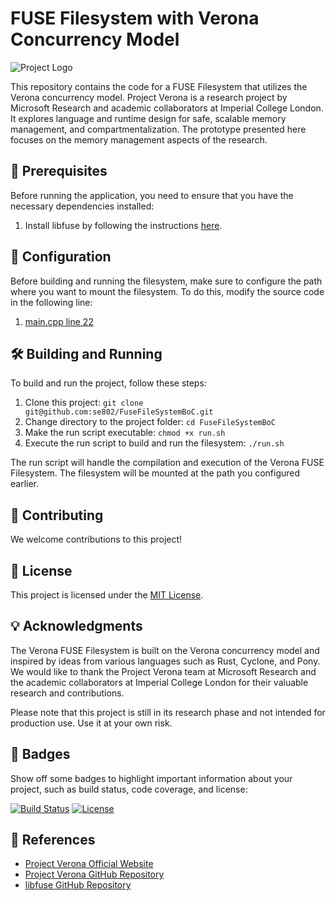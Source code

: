 # FUSE Filesystem with Verona Concurrency Model

![Project Logo](path/to/logo.png)

This repository contains the code for a FUSE Filesystem that utilizes the Verona concurrency model. Project Verona is a research project by Microsoft Research and academic collaborators at Imperial College London. It explores language and runtime design for safe, scalable memory management, and compartmentalization. The prototype presented here focuses on the memory management aspects of the research.

## :rocket: Prerequisites

Before running the application, you need to ensure that you have the necessary dependencies installed:

1. Install libfuse by following the instructions [here](https://github.com/se802/verona-rt/blob/102e3b37d4361bf08449c42b67a14cf14d9cacc7/docs/building.md).

## :wrench: Configuration

Before building and running the filesystem, make sure to configure the path where you want to mount the filesystem. To do this, modify the source code in the following line:

1. [main.cpp line 22](https://github.com/se802/FuseFileSystemBoC/blob/a62a67be9356947cba7b7ccc803b6818f2a2131b/main.cpp#L22)

## :hammer_and_wrench: Building and Running

To build and run the project, follow these steps:

1. Clone this project: `git clone git@github.com:se802/FuseFileSystemBoC.git`
2. Change directory to the project folder: `cd FuseFileSystemBoC`
3. Make the run script executable: `chmod +x run.sh`
4. Execute the run script to build and run the filesystem: `./run.sh`

The run script will handle the compilation and execution of the Verona FUSE Filesystem. The filesystem will be mounted at the path you configured earlier.

## :muscle: Contributing

We welcome contributions to this project!

## :page_facing_up: License

This project is licensed under the [MIT License](LICENSE).

## :bulb: Acknowledgments

The Verona FUSE Filesystem is built on the Verona concurrency model and inspired by ideas from various languages such as Rust, Cyclone, and Pony. We would like to thank the Project Verona team at Microsoft Research and the academic collaborators at Imperial College London for their valuable research and contributions.

Please note that this project is still in its research phase and not intended for production use. Use it at your own risk.


## :tada: Badges

Show off some badges to highlight important information about your project, such as build status, code coverage, and license:

[![Build Status](https://img.shields.io/travis/username/repo.svg?style=flat-square)](https://travis-ci.org/username/repo)
[![License](https://img.shields.io/github/license/username/repo.svg?style=flat-square)](https://github.com/username/repo/blob/master/LICENSE)


## :blue_book: References

- [Project Verona Official Website](https://www.microsoft.com/research/project/project-verona/)
- [Project Verona GitHub Repository](https://github.com/microsoft/verona)
- [libfuse GitHub Repository](https://github.com/libfuse/libfuse)
